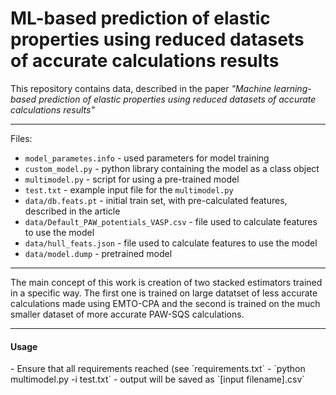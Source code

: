 # ML-based prediction of elastic properties using reduced datasets of accurate calculations results


This repository contains data, described in the paper *"Machine learning-based prediction of elastic properties using reduced datasets of accurate calculations results"* 

---

Files:
- `model_parametes.info` - used parameters for model training
- `custom_model.py` - python library containing the model as a class object
- `multimodel.py` - script for using a pre-trained model
- `test.txt` - example input file for the `multimodel.py`
- `data/db.feats.pt` - initial train set, with pre-calculated features, described in the article
- `data/Default_PAW_potentials_VASP.csv` - file used to calculate features to use the model
- `data/hull_feats.json` - file used to calculate features to use the model
- `data/model.dump` - pretrained model

---

The main concept of this work is creation of two stacked estimators trained in a specific way. The first one is trained on large datatset of less accurate calculations made using EMTO-CPA and the second is trained on the much smaller dataset of more accurate PAW-SQS calculations.

---

<div class="alert alert-info"><h4>Usage</h4><p>
  - Ensure that all requirements reached (see `requirements.txt`
  - `python multimodel.py -i test.txt`
  - output will be saved as `[input filename].csv`
</p></div>
